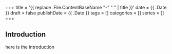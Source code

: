 +++
title = '{{ replace .File.ContentBaseName "-" " " | title }}'
date = {{ .Date }}
draft = false
publishDate = {{ .Date }}
tags = []
categories = []
series = []
+++

## Introduction
here is the introduction
